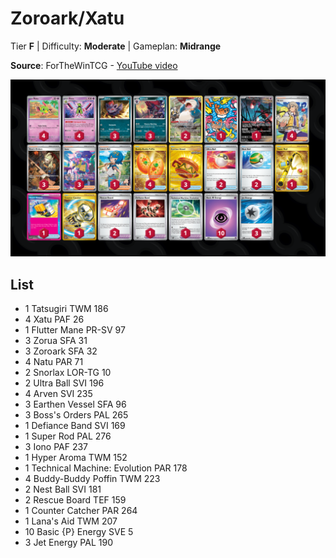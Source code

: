 # Zoroark/Xatu

Tier **F** | Difficulty: **Moderate** | Gameplan: **Midrange**

**Source**: ForTheWinTCG - [YouTube video](www.youtube.com/watch?v=GgxHYlVJjVQ)

![decklist](../../!Images/Standard/12BRS-SFA/Zoroark-Xatu.png)

## List
* 1 Tatsugiri TWM 186
* 4 Xatu PAF 26
* 1 Flutter Mane PR-SV 97
* 3 Zorua SFA 31
* 3 Zoroark SFA 32
* 4 Natu PAR 71
* 2 Snorlax LOR-TG 10
* 2 Ultra Ball SVI 196
* 4 Arven SVI 235
* 3 Earthen Vessel SFA 96
* 3 Boss's Orders PAL 265
* 1 Defiance Band SVI 169
* 1 Super Rod PAL 276
* 3 Iono PAF 237
* 1 Hyper Aroma TWM 152
* 1 Technical Machine: Evolution PAR 178
* 4 Buddy-Buddy Poffin TWM 223
* 2 Nest Ball SVI 181
* 2 Rescue Board TEF 159
* 1 Counter Catcher PAR 264
* 1 Lana's Aid TWM 207
* 10 Basic {P} Energy SVE 5
* 3 Jet Energy PAL 190
